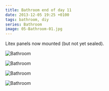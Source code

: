 ```yaml
---
title: Bathroom end of day 11
date: 2013-12-05 19:25 +0100
tags: bathroom, diy
series: Bathroom
image: 05-Bathroom-01.jpg
---
```


Litex panels now mounted (but not yet sealed).

![Bathroom](/images/posts/2013/12/05-Bathroom-01.jpg)

![Bathroom](/images/posts/2013/12/05-Bathroom-02.jpg)

![Bathroom](/images/posts/2013/12/05-Bathroom-03.jpg)

![Bathroom](/images/posts/2013/12/05-Bathroom-04.jpg)
